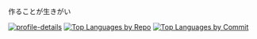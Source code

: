 
作ることが生きがい

[![profile-details](http://github-profile-summary-cards.vercel.app/api/cards/profile-details?username=hi2ma-bu4&theme=discord_old_blurple)](https://github.com/vn7n24fzkq/github-profile-summary-cards)
[![Top Languages by Repo](http://github-profile-summary-cards.vercel.app/api/cards/repos-per-language?username=hi2ma-bu4&theme=discord_old_blurple)](https://github.com/vn7n24fzkq/github-profile-summary-cards)
[![Top Languages by Commit](http://github-profile-summary-cards.vercel.app/api/cards/most-commit-language?username=hi2ma-bu4&theme=discord_old_blurple)](https://github.com/vn7n24fzkq/github-profile-summary-cards)

<!--
いらないのでコメントアウト
[![trophy](https://github-profile-trophy.vercel.app/?username=hi2ma-bu4&theme=onedark)]([https://github-profile-trophy.vercel.app/?username=hi2ma-bu4&theme=tokyonight](https://github.com/ryo-ma/github-profile-trophy))

[![codeium](https://codeium.com/profile/snow/card.png)](https://codeium.com/profile/snow)
-->

